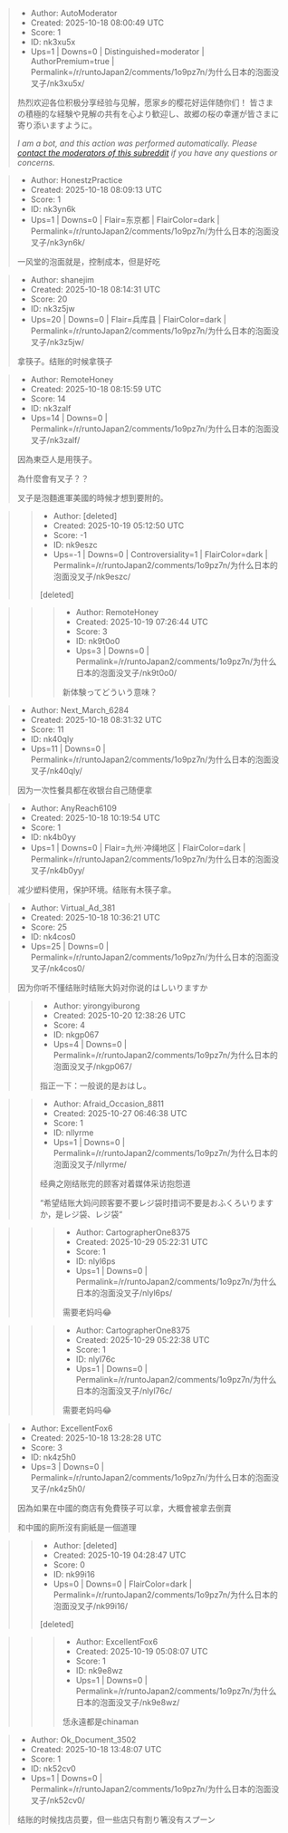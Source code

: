 > - Author: AutoModerator
> - Created: 2025-10-18 08:00:49 UTC
> - Score: 1
> - ID: nk3xu5x
> - Ups=1 | Downs=0 | Distinguished=moderator | AuthorPremium=true | Permalink=/r/runtoJapan2/comments/1o9pz7n/为什么日本的泡面没叉子/nk3xu5x/
>
> 热烈欢迎各位积极分享经验与见解，愿家乡的樱花好运伴随你们！
> 皆さまの積極的な経験や見解の共有を心より歓迎し、故郷の桜の幸運が皆さまに寄り添いますように。
> 
> *I am a bot, and this action was performed automatically. Please [contact the moderators of this subreddit](/message/compose/?to=/r/runtoJapan2) if you have any questions or concerns.*

> - Author: HonestzPractice
> - Created: 2025-10-18 08:09:13 UTC
> - Score: 1
> - ID: nk3yn6k
> - Ups=1 | Downs=0 | Flair=东京都 | FlairColor=dark | Permalink=/r/runtoJapan2/comments/1o9pz7n/为什么日本的泡面没叉子/nk3yn6k/
>
> 一风堂的泡面就是，控制成本，但是好吃

> - Author: shanejim
> - Created: 2025-10-18 08:14:31 UTC
> - Score: 20
> - ID: nk3z5jw
> - Ups=20 | Downs=0 | Flair=兵库县 | FlairColor=dark | Permalink=/r/runtoJapan2/comments/1o9pz7n/为什么日本的泡面没叉子/nk3z5jw/
>
> 拿筷子。结账的时候拿筷子

> - Author: RemoteHoney
> - Created: 2025-10-18 08:15:59 UTC
> - Score: 14
> - ID: nk3zalf
> - Ups=14 | Downs=0 | Permalink=/r/runtoJapan2/comments/1o9pz7n/为什么日本的泡面没叉子/nk3zalf/
>
> 因為東亞人是用筷子。
> 
> 為什麼會有叉子？？
> 
> 叉子是泡麵進軍美國的時候才想到要附的。

>> - Author: [deleted]
>> - Created: 2025-10-19 05:12:50 UTC
>> - Score: -1
>> - ID: nk9eszc
>> - Ups=-1 | Downs=0 | Controversiality=1 | FlairColor=dark | Permalink=/r/runtoJapan2/comments/1o9pz7n/为什么日本的泡面没叉子/nk9eszc/
>>
>> [deleted]

>>> - Author: RemoteHoney
>>> - Created: 2025-10-19 07:26:44 UTC
>>> - Score: 3
>>> - ID: nk9t0o0
>>> - Ups=3 | Downs=0 | Permalink=/r/runtoJapan2/comments/1o9pz7n/为什么日本的泡面没叉子/nk9t0o0/
>>>
>>> 新体験ってどういう意味？

> - Author: Next_March_6284
> - Created: 2025-10-18 08:31:32 UTC
> - Score: 11
> - ID: nk40qly
> - Ups=11 | Downs=0 | Permalink=/r/runtoJapan2/comments/1o9pz7n/为什么日本的泡面没叉子/nk40qly/
>
> 因为一次性餐具都在收银台自己随便拿

> - Author: AnyReach6109
> - Created: 2025-10-18 10:19:54 UTC
> - Score: 1
> - ID: nk4b0yy
> - Ups=1 | Downs=0 | Flair=九州·冲绳地区 | FlairColor=dark | Permalink=/r/runtoJapan2/comments/1o9pz7n/为什么日本的泡面没叉子/nk4b0yy/
>
> 减少塑料使用，保护环境。结账有木筷子拿。

> - Author: Virtual_Ad_381
> - Created: 2025-10-18 10:36:21 UTC
> - Score: 25
> - ID: nk4cos0
> - Ups=25 | Downs=0 | Permalink=/r/runtoJapan2/comments/1o9pz7n/为什么日本的泡面没叉子/nk4cos0/
>
> 因为你听不懂结账时结账大妈对你说的はしいりますか

>> - Author: yirongyiburong
>> - Created: 2025-10-20 12:38:26 UTC
>> - Score: 4
>> - ID: nkgp067
>> - Ups=4 | Downs=0 | Permalink=/r/runtoJapan2/comments/1o9pz7n/为什么日本的泡面没叉子/nkgp067/
>>
>> 指正一下：一般说的是おはし。

>> - Author: Afraid_Occasion_8811
>> - Created: 2025-10-27 06:46:38 UTC
>> - Score: 1
>> - ID: nllyrme
>> - Ups=1 | Downs=0 | Permalink=/r/runtoJapan2/comments/1o9pz7n/为什么日本的泡面没叉子/nllyrme/
>>
>> 经典之刚结账完的顾客对着媒体采访抱怨道
>> 
>> “希望结账大妈问顾客要不要レジ袋时措词不要是おふくろいりますか，是レジ袋、レジ袋“

>>> - Author: CartographerOne8375
>>> - Created: 2025-10-29 05:22:31 UTC
>>> - Score: 1
>>> - ID: nlyl6ps
>>> - Ups=1 | Downs=0 | Permalink=/r/runtoJapan2/comments/1o9pz7n/为什么日本的泡面没叉子/nlyl6ps/
>>>
>>> 需要老妈吗😂

>>> - Author: CartographerOne8375
>>> - Created: 2025-10-29 05:22:38 UTC
>>> - Score: 1
>>> - ID: nlyl76c
>>> - Ups=1 | Downs=0 | Permalink=/r/runtoJapan2/comments/1o9pz7n/为什么日本的泡面没叉子/nlyl76c/
>>>
>>> 需要老妈吗😂

> - Author: ExcellentFox6
> - Created: 2025-10-18 13:28:28 UTC
> - Score: 3
> - ID: nk4z5h0
> - Ups=3 | Downs=0 | Permalink=/r/runtoJapan2/comments/1o9pz7n/为什么日本的泡面没叉子/nk4z5h0/
>
> 因為如果在中國的商店有免費筷子可以拿，大概會被拿去倒賣
> 
> 和中國的廁所沒有廁紙是一個道理

>> - Author: [deleted]
>> - Created: 2025-10-19 04:28:47 UTC
>> - Score: 0
>> - ID: nk99i16
>> - Ups=0 | Downs=0 | FlairColor=dark | Permalink=/r/runtoJapan2/comments/1o9pz7n/为什么日本的泡面没叉子/nk99i16/
>>
>> [deleted]

>>> - Author: ExcellentFox6
>>> - Created: 2025-10-19 05:08:07 UTC
>>> - Score: 1
>>> - ID: nk9e8wz
>>> - Ups=1 | Downs=0 | Permalink=/r/runtoJapan2/comments/1o9pz7n/为什么日本的泡面没叉子/nk9e8wz/
>>>
>>> 恁永遠都是chinaman

> - Author: Ok_Document_3502
> - Created: 2025-10-18 13:48:07 UTC
> - Score: 1
> - ID: nk52cv0
> - Ups=1 | Downs=0 | Permalink=/r/runtoJapan2/comments/1o9pz7n/为什么日本的泡面没叉子/nk52cv0/
>
> 结账的时候找店员要，但一些店只有割り箸没有スプーン
